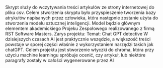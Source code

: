 Skrypt służy do wczytywania treści artykułów ze strony internetowej do pliku csv. Celem stworzenia skryptu było przyspieszenie tworzenia bazy atrykułów napisanych przez człowieka, która następnie zostanie użyta do stworzenia modelu sztucznej inteligencji. Model będzie głównym elementem akademickiego Projeku Zespołowego realizowanego z firmą RST Software Masters. 
Zarys projektu:
Temat: Chat GPT detective
W dzisiejszych czasach AI jest praktycznie wszędzie, a większość treści powstaje w sporej części właśnie z wykorzystaniem narzędzi takich jak chatGPT. Celem projektu jest stworzenie wtyczki do chroma, która przy użyciu machine learningu spróbuje ocenić, czy artykuł, lub niektóre paragrafy zostały w całości wygenerowane przez AI
